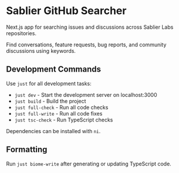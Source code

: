 # Sablier GitHub Searcher

Next.js app for searching issues and discussions across Sablier Labs repositories.

Find conversations, feature requests, bug reports, and community discussions using keywords.

## Development Commands

Use `just` for all development tasks:

- `just dev` - Start the development server on localhost:3000
- `just build` - Build the project
- `just full-check` - Run all code checks
- `just full-write` - Run all code fixes
- `just tsc-check` - Run TypeScript checks

Dependencies can be installed with `ni`.

## Formatting

Run `just biome-write` after generating or updating TypeScript code.
